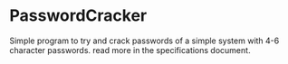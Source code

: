 # PasswordCracker

Simple program to try and crack passwords of a simple system with 4-6 character passwords. read more in the specifications document.
